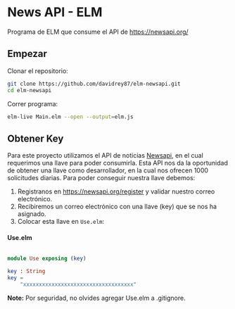 # News API - ELM

Programa de ELM que consume el API de https://newsapi.org/

## Empezar

Clonar el repositorio:

```bash
git clone https://github.com/davidrey87/elm-newsapi.git
cd elm-newsapi
```
Correr programa:

```bash
elm-live Main.elm --open --output=elm.js
```

## Obtener Key

Para este proyecto utilizamos el API de noticias [Newsapi](https://newsapi.org/v2/), en el cual requerimos una llave para poder consumirla. Esta API nos da la oportunidad de obtener una llave como desarrollador, en la cual nos ofrecen 1000 solicitudes diarias. Para poder conseguir nuestra llave debemos:

1. Registranos en https://newsapi.org/register y validar nuestro correo electrónico.
2. Recibiremos un correo electrónico con una llave (key) que se nos ha asignado.
3. Colocar esta llave en `Use.elm`:

#### Use.elm

```elm

module Use exposing (key)

key : String
key =
    "xxxxxxxxxxxxxxxxxxxxxxxxxxxxxxxxxxx"

```

**Note:** Por seguridad, no olvides agregar Use.elm a .gitignore.